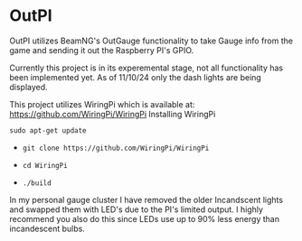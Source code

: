 # OutPI
OutPI utilizes BeamNG's OutGauge functionality to take Gauge info from the game and sending it out the Raspberry PI's GPIO.

Currently this project is in its experemental stage, not all functionality has been implemented yet. As of 11/10/24 only the dash lights are being displayed.

This project utilizes WiringPi which is available at: https://github.com/WiringPi/WiringPi
Installing WiringPi

    sudo apt-get update
-
      git clone https://github.com/WiringPi/WiringPi
-  
      cd WiringPi
-  
      ./build


In my personal gauge cluster I have removed the older Incandscent lights and swapped them with LED's due to the PI's limited output.
I highly recommend you also do this since LEDs use up to 90% less energy than incandescent bulbs.
